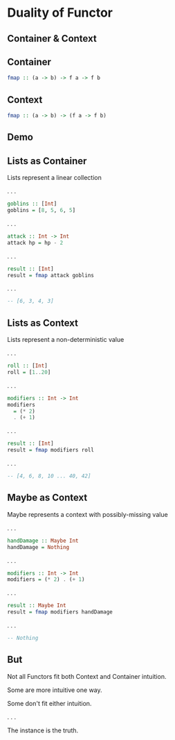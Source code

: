 # Duality of Functor

## Container & Context

## Container

```haskell
fmap :: (a -> b) -> f a -> f b
```

## Context

```haskell
fmap :: (a -> b) -> (f a -> f b)
```

## Demo

## Lists as Container

Lists represent a linear collection

. . .

```haskell
goblins :: [Int]
goblins = [8, 5, 6, 5]
```

. . .

``` haskell
attack :: Int -> Int
attack hp = hp - 2
```

. . .

``` haskell
result :: [Int]
result = fmap attack goblins
```

. . .

```haskell
-- [6, 3, 4, 3]
```

## Lists as Context

Lists represent a non-deterministic value

. . .

```haskell
roll :: [Int]
roll = [1..20]
```

. . .

```haskell
modifiers :: Int -> Int
modifiers
  = (* 2)
  . (+ 1)
```

. . .

```haskell
result :: [Int]
result = fmap modifiers roll
```

. . .

```haskell
-- [4, 6, 8, 10 ... 40, 42]
```

## Maybe as Context

Maybe represents a context with possibly-missing value

. . .

```haskell
handDamage :: Maybe Int
handDamage = Nothing
```

. . .

```haskell
modifiers :: Int -> Int
modifiers = (* 2) . (+ 1)
```

. . .

```haskell
result :: Maybe Int
result = fmap modifiers handDamage
```

. . .

```haskell
-- Nothing
```

## But

Not all Functors fit both Context and Container intuition.

Some are more intuitive one way.

Some don't fit either intuition.

. . .

The instance is the truth.
